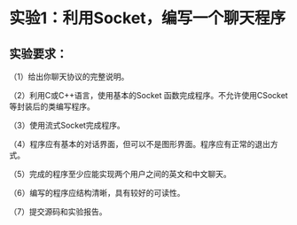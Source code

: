 # 实验1：利用Socket，编写一个聊天程序

## 实验要求：

（1）给出你聊天协议的完整说明。

（2）利用C或C++语言，使用基本的Socket 函数完成程序。不允许使用CSocket等封装后的类编写程序。

（3）使用流式Socket完成程序。

（4）程序应有基本的对话界面，但可以不是图形界面。程序应有正常的退出方式。

（5）完成的程序至少应能实现两个用户之间的英文和中文聊天。

（6）编写的程序应结构清晰，具有较好的可读性。

（7）提交源码和实验报告。

